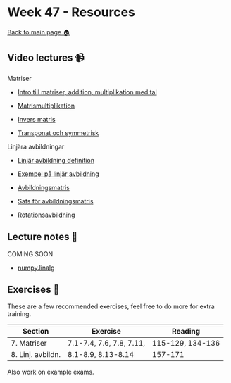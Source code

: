 # Week 47 - Resources

[Back to main page :house:](https://github.com/kokchun/Linjar-algebra-21)

## Video lectures :video_camera:

Matriser

- [Intro till matriser, addition, multiplikation med tal](https://www.youtube.com/watch?v=c4QaQ5bM_cE)

- [Matrismultiplikation](https://www.youtube.com/watch?v=wHUm-2TukPc)

- [Invers matris](https://www.youtube.com/watch?v=qSsboYlQfYs)

- [Transponat och symmetrisk](https://www.youtube.com/watch?v=bhzvIpICSZ0)

Linjära avbildningar

- [Linjär avbildning definition](https://www.youtube.com/watch?v=dp8Kk017IHY)

- [Exempel på linjär avbildning](https://www.youtube.com/watch?v=wK9rqJk0Zik)

- [Avbildningsmatris](https://www.youtube.com/watch?v=L6ivfCBHDSs)

- [Sats för avbildningsmatris](https://www.youtube.com/watch?v=Fu-b33ktTSU)

- [Rotationsavbildning](https://www.youtube.com/watch?v=sQN-RKQMFnA)

## Lecture notes :book:

COMING SOON

- [numpy.linalg](https://numpy.org/doc/stable/reference/routines.linalg.html)

## Exercises :running:

These are a few recommended exercises, feel free to do more for extra training.

| Section           | Exercise                 | Reading          |
| ----------------- | ------------------------ | ---------------- |
| 7. Matriser       | 7.1-7.4, 7.6, 7.8, 7.11, | 115-129, 134-136 |
| 8. Linj. avbildn. | 8.1-8.9, 8.13-8.14       | 157-171          |

Also work on example exams.